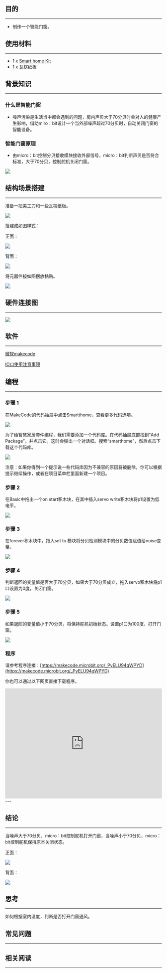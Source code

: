 
## 目的
---

- 制作一个智能门窗。

## 使用材料
---

- 1 x [Smart home Kit](https://www.elecfreaks.com/estore)
- 1 x 瓦楞纸板

## 背景知识
---
### 什么是智能门窗
- 噪声污染是生活当中都会遇到的问题，房内声贝大于70分贝时会对人的健康产生影响，借助miro：bit设计一个当外部噪声超过70分贝时，自动关闭门窗的智能设备。
### 智能门窗原理
- 由micro：bit控制分贝接收模块接收外部信号，micro：bit判断声贝是否符合标准，大于70分贝，控制舵机关闭门窗。

![](https://i.imgur.com/pVCMbrY.png)

## 结构场景搭建
---
准备一把美工刀和一些瓦楞纸板。

![](https://i.imgur.com/PuJE7uj.jpg)

搭建成如图样式：

正面：

![](https://i.imgur.com/sPzbv3R.jpg)

背面：

![](https://i.imgur.com/hvyJ9Ow.jpg)

将元器件按如图摆放黏贴。

![](https://i.imgur.com/oSZrVnY.jpg)


## 硬件连接图
---

![](https://i.imgur.com/GONK3U8.png)





## 软件
---
[微软makecode](https://makecode.microbit.org/#)

[IO口使用注意事项](https://www.elecfreaks.com/learn-cn/Edge_Connector_Data_Sheet/)



## 编程
---
### 步骤 1

在MakeCode的代码抽屉中点击Smartthome，查看更多代码选项。

![](https://i.imgur.com/2qCyzQ7.png)

为了给智慧家居套件编程，我们需要添加一个代码库。在代码抽屉底部找到“Add Package”，并点击它。这时会弹出一个对话框。搜索“smarthome"，然后点击下载这个代码库。

![](https://i.imgur.com/QR2s7LD.png)

注意：如果你得到一个提示说一些代码库因为不兼容的原因将被删除，你可以根据提示继续操作，或者在项目菜单栏里面新建一个项目。


### 步骤 2

在Basic中拖出一个on start积木块，在其中插入servo write积木块将p1设置为低电平。


![](https://i.imgur.com/cAwF1Yb.png)

### 步骤 3

在forever积木块中，拖入set to 模块将分贝检测模块中的分贝数值赋值给noise变量。

![](https://i.imgur.com/V2ptpb6.png)

### 步骤 4

判断返回的变量值是否大于70分贝，如果大于70分贝成立，拖入servo积木块将p1口设置为0度，关闭门窗。

![](https://i.imgur.com/RGf9xF5.png)

### 步骤 5
如果返回的变量值小于70分贝，将保持舵机初始状态。设置p1口为100度，打开门窗。

![](https://i.imgur.com/5VmbsGn.png)

### 程序

请参考程序连接：[https://makecode.microbit.org/_PyELU94qWPYD](https://makecode.microbit.org/_PyELU94qWPYD)

你也可以通过以下网页直接下载程序。

<div style="position:relative;height:0;padding-bottom:70%;overflow:hidden;"><iframe style="position:absolute;top:0;left:0;width:100%;height:100%;" src="https://makecode.microbit.org/#pub:_PyELU94qWPYD" frameborder="0" sandbox="allow-popups allow-forms allow-scripts allow-same-origin"></iframe></div>  
---

## 结论
---
当噪声大于70分贝，micro：bit控制舵机打开门窗，当噪声小于70分贝，micro：bit控制舵机保持原本关闭状态。

正面：

![](https://i.imgur.com/2JsAZKA.jpg)

背面：

![](https://i.imgur.com/rGIkINB.jpg)

## 思考
---
如何根据室内温度，判断是否打开门窗通风。

## 常见问题
---


## 相关阅读  
---

